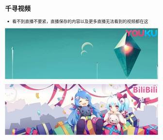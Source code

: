 ## **千寻视频**

- 看不到直播不要紧，直播保存的内容以及更多直播无法看到的视频都在这

[![优酷主页](/images/video_youku.jpg)](http://i.youku.com/lingliqianxun)

[![BiliBili主页](/images/video_bili.jpg)](http://space.bilibili.com/73414137)
